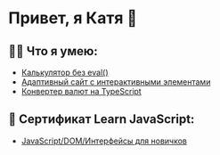 # Привет, я Катя 👋


## :woman_technologist: Что я умею:

- [Калькулятор без eval()](https://github.com/apaetus/Calculator)
- [Адаптивный сайт с интерактивными элементами](https://github.com/apaetus/Site-layout)
- [Конвертер валют на TypeScript](https://github.com/apaetus/rate-calculator)

## :open_book: Сертификат Learn JavaScript:
- [JavaScript/DOM/Интерфейсы для новичков](https://learn.javascript.ru/courses/jsbasic-20240520/katharina00000/ru/certificate.jpg)
